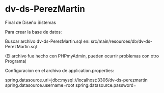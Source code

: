 # dv-ds-PerezMartin
 Final de Diseño Sistemas

Para crear la base de datos:

Buscar archivo dv-ds-PerezMartin.sql en:
src/main/resources/db/dv-ds-PerezMartin.sql

(El archivo fue hecho con PHPmyAdmin, pueden ocurrir problemas con otro Programa)

Configuracion en el archivo de application.properties:

spring.datasource.url=jdbc:mysql://localhost:3306/dv-ds-perezmartin
spring.datasource.username=root
spring.datasource.password=
